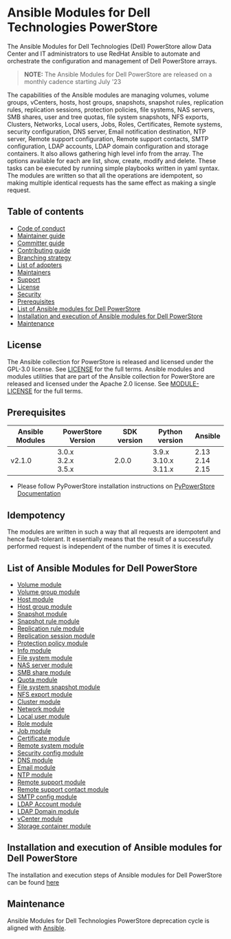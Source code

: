 # Ansible Modules for Dell Technologies PowerStore

The Ansible Modules for Dell Technologies (Dell) PowerStore allow Data Center and IT administrators to use RedHat Ansible to automate and orchestrate the configuration and management of Dell PowerStore arrays.
> **NOTE:** The Ansible Modules for Dell PowerStore are released on a monthly cadence starting July '23

The capabilities of the Ansible modules are managing volumes, volume groups, vCenters, hosts, host groups, snapshots, snapshot rules, replication rules, replication sessions, protection policies, file systems, NAS servers, SMB shares, user and tree quotas, file system snapshots, NFS exports, Clusters, Networks, Local users, Jobs, Roles, Certificates, Remote systems, security configuration, DNS server, Email notification destination, NTP server, Remote support configuration, Remote support contacts, SMTP configuration, LDAP accounts, LDAP domain configuration and storage containers. It also allows gathering high level info from the array. The options available for each are list, show, create, modify and delete. These tasks can be executed by running simple playbooks written in yaml syntax. The modules are written so that all the operations are idempotent, so making multiple identical requests has the same effect as making a single request.
## Table of contents

* [Code of conduct](https://github.com/dell/ansible-powerstore/blob/2.1.0/docs/CODE_OF_CONDUCT.md)
* [Maintainer guide](https://github.com/dell/ansible-powerstore/blob/2.1.0/docs/MAINTAINER_GUIDE.md)
* [Committer guide](https://github.com/dell/ansible-powerstore/blob/2.1.0/docs/COMMITTER_GUIDE.md)
* [Contributing guide](https://github.com/dell/ansible-powerstore/blob/2.1.0/docs/CONTRIBUTING.md)
* [Branching strategy](https://github.com/dell/ansible-powerstore/blob/2.1.0/docs/BRANCHING.md)
* [List of adopters](https://github.com/dell/ansible-powerstore/blob/2.1.0/docs/ADOPTERS.md)
* [Maintainers](https://github.com/dell/ansible-powerstore/blob/2.1.0/docs/MAINTAINERS.md)
* [Support](https://github.com/dell/ansible-powerstore/blob/2.1.0/docs/SUPPORT.md)
* [License](#license)
* [Security](https://github.com/dell/ansible-powerstore/blob/2.1.0/docs/SECURITY.md)
* [Prerequisites](#prerequisites)
* [List of Ansible modules for Dell PowerStore](#list-of-ansible-modules-for-dell-powerstore)
* [Installation and execution of Ansible modules for Dell PowerStore](#installation-and-execution-of-ansible-modules-for-dell-powerstore)
* [Maintenance](#maintenance)

## License
The Ansible collection for PowerStore is released and licensed under the GPL-3.0 license. See [LICENSE](https://github.com/dell/ansible-powerstore/blob/2.1.0/LICENSE) for the full terms. Ansible modules and modules utilities that are part of the Ansible collection for PowerStore are released and licensed under the Apache 2.0 license. See [MODULE-LICENSE](https://github.com/dell/ansible-powerstore/blob/2.1.0/MODULE-LICENSE) for the full terms.

## Prerequisites

   | **Ansible Modules** | **PowerStore Version** | **SDK version** | **Python version** | **Ansible**              |
|---------------------|-----------------------|-----------------|--------------------|--------------------------|
| v2.1.0              | 3.0.x <br> 3.2.x <br> 3.5.x | 2.0.0          | 3.9.x <br> 3.10.x <br> 3.11.x | 2.13 <br> 2.14 <br> 2.15 |


  * Please follow PyPowerStore installation instructions on [PyPowerStore Documentation](https://github.com/dell/python-powerstore)

## Idempotency
The modules are written in such a way that all requests are idempotent and hence fault-tolerant. It essentially means that the result of a successfully performed request is independent of the number of times it is executed.

## List of Ansible Modules for Dell PowerStore
* [Volume module](https://github.com/dell/ansible-powerstore/blob/2.1.0/docs/modules/volume.rst)
* [Volume group module](https://github.com/dell/ansible-powerstore/blob/2.1.0/docs/modules/volumegroup.rst)
* [Host module](https://github.com/dell/ansible-powerstore/blob/2.1.0/docs/modules/host.rst)
* [Host group module](https://github.com/dell/ansible-powerstore/blob/2.1.0/docs/modules/hostgroup.rst)
* [Snapshot module](https://github.com/dell/ansible-powerstore/blob/2.1.0/docs/modules/snapshot.rst)
* [Snapshot rule module](https://github.com/dell/ansible-powerstore/blob/2.1.0/docs/modules/snapshotrule.rst)
* [Replication rule module](https://github.com/dell/ansible-powerstore/blob/2.1.0/docs/modules/replicationrule.rst)
* [Replication session module](https://github.com/dell/ansible-powerstore/blob/2.1.0/docs/modules/replicationsession.rst)
* [Protection policy module](https://github.com/dell/ansible-powerstore/blob/2.1.0/docs/modules/protectionpolicy.rst)
* [Info module](https://github.com/dell/ansible-powerstore/blob/2.1.0/docs/modules/info.rst)
* [File system module](https://github.com/dell/ansible-powerstore/blob/2.1.0/docs/modules/filesystem.rst)
* [NAS server module](https://github.com/dell/ansible-powerstore/blob/2.1.0/docs/modules/nasserver.rst)
* [SMB share module](https://github.com/dell/ansible-powerstore/blob/2.1.0/docs/modules/smbshare.rst)
* [Quota module](https://github.com/dell/ansible-powerstore/blob/2.1.0/docs/modules/quota.rst)
* [File system snapshot module](https://github.com/dell/ansible-powerstore/blob/2.1.0/docs/modules/filesystem_snapshot.rst)
* [NFS export module](https://github.com/dell/ansible-powerstore/blob/2.1.0/docs/modules/nfs.rst)
* [Cluster module](https://github.com/dell/ansible-powerstore/blob/2.1.0/docs/modules/cluster.rst)
* [Network module](https://github.com/dell/ansible-powerstore/blob/2.1.0/docs/modules/network.rst)
* [Local user module](https://github.com/dell/ansible-powerstore/blob/2.1.0/docs/modules/local_user.rst)
* [Role module](https://github.com/dell/ansible-powerstore/blob/2.1.0/docs/modules/role.rst)
* [Job module](https://github.com/dell/ansible-powerstore/blob/2.1.0/docs/modules/job.rst)
* [Certificate module](https://github.com/dell/ansible-powerstore/blob/2.1.0/docs/modules/certificate.rst)
* [Remote system module](https://github.com/dell/ansible-powerstore/blob/2.1.0/docs/modules/remotesystem.rst)
* [Security config module](https://github.com/dell/ansible-powerstore/blob/2.1.0/docs/modules/security_config.rst)
* [DNS module](https://github.com/dell/ansible-powerstore/blob/2.1.0/docs/modules/dns.rst)
* [Email module](https://github.com/dell/ansible-powerstore/blob/2.1.0/docs/modules/email.rst)
* [NTP module](https://github.com/dell/ansible-powerstore/blob/2.1.0/docs/modules/ntp.rst)
* [Remote support module](https://github.com/dell/ansible-powerstore/blob/2.1.0/docs/modules/remote_support.rst)
* [Remote support contact module](https://github.com/dell/ansible-powerstore/blob/2.1.0/docs/modules/remote_support_contact.rst)
* [SMTP config module](https://github.com/dell/ansible-powerstore/blob/2.1.0/docs/modules/smtp_config.rst)
* [LDAP Account module](https://github.com/dell/ansible-powerstore/blob/2.1.0/docs/modules/ldap_account.rst)
* [LDAP Domain module](https://github.com/dell/ansible-powerstore/blob/2.1.0/docs/modules/ldap_domain.rst)
* [vCenter module](https://github.com/dell/ansible-powerstore/blob/2.1.0/docs/modules/vcenter.rst)
* [Storage container module](https://github.com/dell/ansible-powerstore/blob/2.1.0/docs/modules/storage_container.rst)

## Installation and execution of Ansible modules for Dell PowerStore
The installation and execution steps of Ansible modules for Dell PowerStore can be found [here](https://github.com/dell/ansible-powerstore/blob/2.1.0/docs/INSTALLATION.md)

## Maintenance
Ansible Modules for Dell Technologies PowerStore deprecation cycle is aligned with [Ansible](https://docs.ansible.com/ansible/latest/dev_guide/module_lifecycle.html).